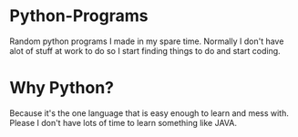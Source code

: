 # Python-Programs
Random python programs I made in my spare time.
Normally I don't have alot of stuff at work to do so I start finding things to do and start coding.

# Why Python?
Because it's the one language that is easy enough to learn and mess with. Please I don't have lots of time to learn something like JAVA.
